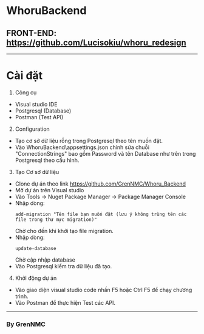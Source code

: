 # WhoruBackend
## FRONT-END: https://github.com/Lucisokiu/whoru_redesign
---
# Cài đặt
1. Công cụ
- Visual studio IDE
- Postgresql (Database)
- Postman (Test API)
2. Configuration
- Tạo cơ sở dữ liệu rỗng trong Postgresql theo tên muốn đặt.
- Vào WhoruBackend\appsettings.json chỉnh sửa chuỗi "ConnectionStrings" bao gồm Password và tên Database như trên trong Postgresql theo cấu hình.
3. Tạo Cơ sở dữ liệu
- Clone dự án theo link https://github.com/GrenNMC/Whoru_Backend
- Mở dự án trên Visual studio
- Vào Tools -> Nuget Package Manager -> Package Manager Console
- Nhập dòng:
  ````
  add-migration "Tên file bạn muốn đặt (lưu ý không trùng tên các file trong thư mực migration)"
  ````
  Chờ cho đến khi khởi tạo file migration.
- Nhập dòng:
  ````
  update-database
  ````
  Chờ cập nhập database
- Vào Postgresql kiểm tra dữ liệu đã tạo.
4. Khởi động dự án
- Vào giao diện visual studio code nhấn F5 hoặc Ctrl F5 để chạy chương trình.
- Vào Postman để thực hiện Test các API.
  
---
### By GrenNMC
